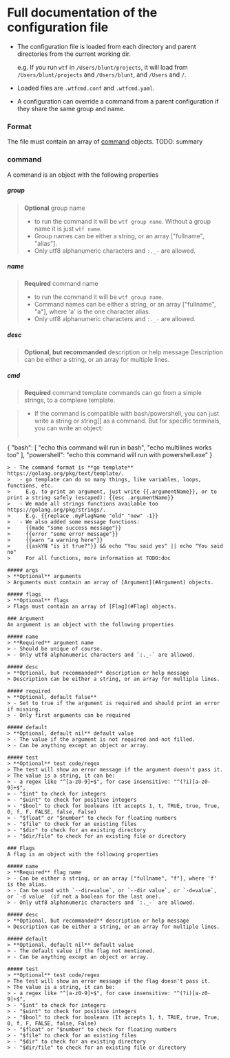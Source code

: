 # Full documentation of the configuration file

- The configuration file is loaded from each directory and parent directories from the current working dir.

  e.g. If you run `wtf` in `/Users/blunt/projects`, it will load from `/Users/blunt/projects` and `/Users/blunt`, and `/Users` and `/`.

- Loaded files are `.wtfcmd.conf` and `.wtfcmd.yaml`.
- A configuration can override a command from a parent configuration if they share the same group and name.

### Format
The file must contain an array of [command](#command) objects.
TODO: summary

### command
A command is an object with the following properties

##### group
> **Optional** group name
> - to run the command it will be `wtf group name`. Without a group name it is just `wtf name`.
> - Group names can be either a string, or an array ["fullname", "alias"].
> - Only utf8 alphanumeric characters and `:._-` are allowed.

##### name
> **Required** command name
> - to run the command it will be `wtf group name`.
> - Command names can be either a string, or an array ["fullname", "a"], where 'a' is the one character alias.
> - Only utf8 alphanumeric characters and `:._-` are allowed.

##### desc
> **Optional, but recommanded** description or help message
> Description can be either a string, or an array for multiple lines.

##### cmd
> **Required** command template
> commands can go from a simple strings, to a complexe template.

> - If the command is compatible with bash/powershell, you can just write a string or string[] as a command.
> But for specific terminals, you can write an object:
> ```json
{
	"bash": [
		"echo this command will run in bash",
		"echo multilines works too"
	],
	"powershell": "echo this command will run with powershell.exe"
}
```
> - The command format is **go template** https://golang.org/pkg/text/template/.
>   - go template can do so many things, like variables, loops, functions, etc.
>     E.g. to print an argument, just write {{.argumentName}}, or to print a string safely (escaped): {{esc .argumentName}}
>   - We made all strings functions available too https://golang.org/pkg/strings/.
>     E.g. {{replace .myFlagName "old" "new" -1}}
>   - We also added some message functions:
>     {{made "some success message"}}
>     {{error "some error message"}}
>     {{warn "a warning here"}}
>     {{askYN "is it true?"}} && echo "You said yes" || echo "You said no"
>     For all functions, more information at TODO:doc

##### args
> **Optional** arguments
> Arguments must contain an array of [Argument](#Argument) objects.

##### flags
> **Optional** flags
> Flags must contain an array of [Flag](#Flag) objects.

### Argument
An argument is an object with the following properties

##### name
> **Required** argument name
> - Should be unique of course.
> - Only utf8 alphanumeric characters and `:._-` are allowed.

##### desc
> **Optional, but recommanded** description or help message
> Description can be either a string, or an array for multiple lines.

##### required
> **Optional, default false**
> - Set to true if the argument is required and should print an error if missing.
> - Only first arguments can be required

##### default
> **Optional, default nil** default value
> - The value if the argument is not required and not filled.
> - Can be anything except an object or array.

##### test
> **Optional** test code/regex
> The test will show an error message if the argument doesn't pass it.
> The value is a string, it can be:
> - a regex like "^[a-z0-9]+$", for case insensitive: "^(?i)[a-z0-9]+$",
> - "$int" to check for integers
> - "$uint" to check for positive integers
> - "$bool" to check for booleans (It accepts 1, t, TRUE, true, True, 0, f, F, FALSE, false, False)
> - "$float" or "$number" to check for floating numbers
> - "$file" to check for an existing files
> - "$dir" to check for an existing directory
> - "$dir/file" to check for an existing file or directory

### Flags
A flag is an object with the following properties

##### name
> **Required** flag name
> - Can be either a string, or an array ["fullname", "f"], where 'f' is the alias.
> - Can be used with `--dir=value`, or `--dir value`, or `-d=value`, or `-d value` (if not a boolean for the last one).
> - Only utf8 alphanumeric characters and `:._-` are allowed.

##### desc
> **Optional, but recommanded** description or help message
> Description can be either a string, or an array for multiple lines.

##### default
> **Optional, default nil** default value
> - The default value if the flag not mentioned.
> - Can be anything except an object or array.

##### test
> **Optional** test code/regex
> The test will show an error message if the flag doesn't pass it.
> The value is a string, it can be:
> - a regex like "^[a-z0-9]+$", for case insensitive: "^(?i)[a-z0-9]+$",
> - "$int" to check for integers
> - "$uint" to check for positive integers
> - "$bool" to check for booleans (It accepts 1, t, TRUE, true, True, 0, f, F, FALSE, false, False)
> - "$float" or "$number" to check for floating numbers
> - "$file" to check for an existing files
> - "$dir" to check for an existing directory
> - "$dir/file" to check for an existing file or directory
